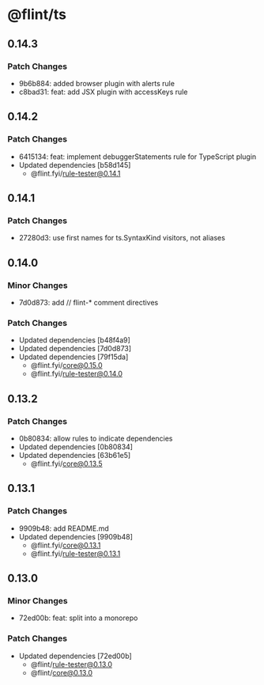 # @flint/ts

## 0.14.3

### Patch Changes

- 9b6b884: added browser plugin with alerts rule
- c8bad31: feat: add JSX plugin with accessKeys rule

## 0.14.2

### Patch Changes

- 6415134: feat: implement debuggerStatements rule for TypeScript plugin
- Updated dependencies [b58d145]
  - @flint.fyi/rule-tester@0.14.1

## 0.14.1

### Patch Changes

- 27280d3: use first names for ts.SyntaxKind visitors, not aliases

## 0.14.0

### Minor Changes

- 7d0d873: add // flint-\* comment directives

### Patch Changes

- Updated dependencies [b48f4a9]
- Updated dependencies [7d0d873]
- Updated dependencies [79f15da]
  - @flint.fyi/core@0.15.0
  - @flint.fyi/rule-tester@0.14.0

## 0.13.2

### Patch Changes

- 0b80834: allow rules to indicate dependencies
- Updated dependencies [0b80834]
- Updated dependencies [63b61e5]
  - @flint.fyi/core@0.13.5

## 0.13.1

### Patch Changes

- 9909b48: add README.md
- Updated dependencies [9909b48]
  - @flint.fyi/core@0.13.1
  - @flint.fyi/rule-tester@0.13.1

## 0.13.0

### Minor Changes

- 72ed00b: feat: split into a monorepo

### Patch Changes

- Updated dependencies [72ed00b]
  - @flint/rule-tester@0.13.0
  - @flint/core@0.13.0
